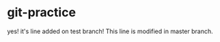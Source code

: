 git-practice
============
yes! it's line added on test branch!
This line is modified in master branch.
